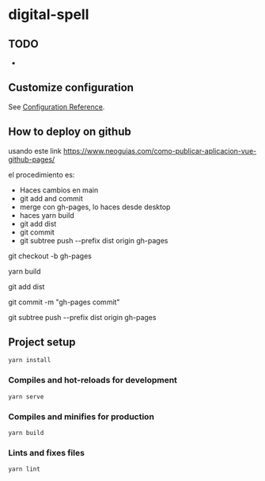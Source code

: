 # digital-spell

## TODO

- 

## Customize configuration
See [Configuration Reference](https://cli.vuejs.org/config/).

## How to deploy on github

usando este link https://www.neoguias.com/como-publicar-aplicacion-vue-github-pages/

el procedimiento es:
- Haces cambios en main
- git add and commit
- merge con gh-pages, lo haces desde desktop
- haces yarn build
- git add dist
- git commit 
- git subtree push --prefix dist origin gh-pages

git checkout -b gh-pages

yarn build

git add dist

git commit -m "gh-pages commit"

git subtree push --prefix dist origin gh-pages

## Project setup
```
yarn install
```

### Compiles and hot-reloads for development
```
yarn serve
```

### Compiles and minifies for production
```
yarn build
```

### Lints and fixes files
```
yarn lint
```

